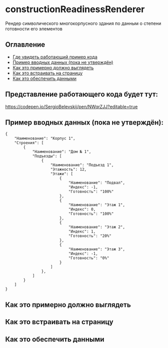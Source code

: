 # constructionReadinessRenderer

Рендер символического многокорпусного здания по данным о степени готовности его элементов

## Оглавление

  * [Где увидеть работающий пример кода](#prototype_example)
  * [Пример вводных данных (пока не утверждён)](#data_example)
  * [Как это примерно должно выглядеть](#visualization_example)
  * [Как это встраивать на страницу](#embedding_example)
  * [Как это обеспечить данными](#data_flow_example)

## <a name="prototype_example">Представление работающего кода будет тут:</a>

https://codepen.io/SergioBelevskij/pen/NWqrZJJ?editable=true

## <a name="data_example">Пример вводных данных (пока не утверждён):</a>

```
{
	"Наименование": "Корпус 1",
	"Строения": [
		{
			"Наименование": "Дом № 1",
			"Подъезды": [
				{
					"Наименование": "Подъезд 1",
					"Этажность": 12,
					"Этажи": [
						{
							"Наименование": "Подвал",
							"Индекс": -1,
							"Готовность": "100%"
						},
						{
							"Наименование": "Этаж 1",
							"Индекс": 0,
							"Готовность": "100%"
						},
						{
							"Наименование": "Этаж 2",
							"Индекс": 1,
							"Готовность": "20%"
						},
						{
							"Наименование": "Этаж 3",
							"Индекс": -1,
							"Готовность": "0%"
						}
					]
				},
			]
		}
	]
}
```

## <a name="visualization_example">Как это примерно должно выглядеть</a>

## <a name="embedding_example">Как это встраивать на страницу</a>

## <a name="data_flow_example">Как это обеспечить данными</a>

